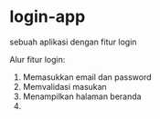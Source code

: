 # login-app
sebuah aplikasi dengan fitur login

Alur fitur login:
1. Memasukkan email dan password
2. Memvalidasi masukan
3. Menampilkan halaman beranda
4. 
